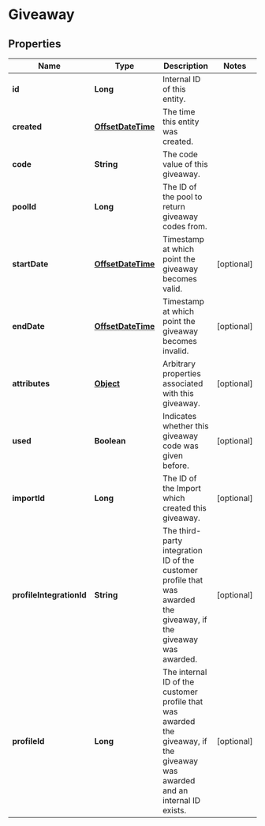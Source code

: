 

# Giveaway

## Properties

Name | Type | Description | Notes
------------ | ------------- | ------------- | -------------
**id** | **Long** | Internal ID of this entity. | 
**created** | [**OffsetDateTime**](OffsetDateTime.md) | The time this entity was created. | 
**code** | **String** | The code value of this giveaway. | 
**poolId** | **Long** | The ID of the pool to return giveaway codes from. | 
**startDate** | [**OffsetDateTime**](OffsetDateTime.md) | Timestamp at which point the giveaway becomes valid. |  [optional]
**endDate** | [**OffsetDateTime**](OffsetDateTime.md) | Timestamp at which point the giveaway becomes invalid. |  [optional]
**attributes** | [**Object**](.md) | Arbitrary properties associated with this giveaway. |  [optional]
**used** | **Boolean** | Indicates whether this giveaway code was given before. |  [optional]
**importId** | **Long** | The ID of the Import which created this giveaway. |  [optional]
**profileIntegrationId** | **String** | The third-party integration ID of the customer profile that was awarded the giveaway, if the giveaway was awarded. |  [optional]
**profileId** | **Long** | The internal ID of the customer profile that was awarded the giveaway, if the giveaway was awarded and an internal ID exists. |  [optional]



